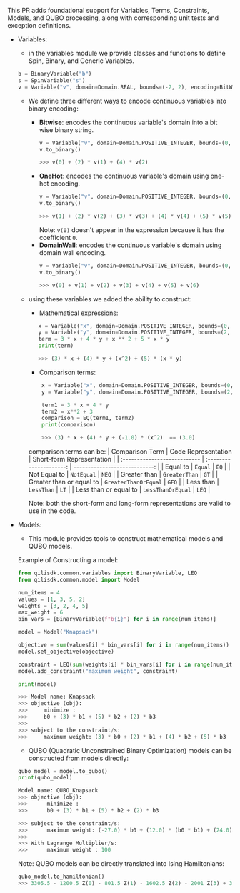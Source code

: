This PR adds foundational support for Variables, Terms, Constraints, Models, and QUBO processing, along with corresponding unit tests and exception definitions.

- Variables: 
    
    - in the variables module we provide classes and functions to define Spin, Binary, and Generic Variables. 
    ```python
    b = BinaryVariable("b")
    s = SpinVariable("s")
    v = Variable("v", domain=Domain.REAL, bounds=(-2, 2), encoding=BitWise, precision=1e-3)
    ```
    - We define three different ways to encode continuous variables into binary encoding:
        - **Bitwise**: encodes the continuous variable's domain into a bit wise binary string. 
            ```python
            v = Variable("v", domain=Domain.POSITIVE_INTEGER, bounds=(0, 7), encoding=Bitwise)
            v.to_binary()

            >>> v(0) + (2) * v(1) + (4) * v(2) 
            ```
        - **OneHot**: encodes the continuous variable's domain using one-hot encoding.
            ```python
            v = Variable("v", domain=Domain.POSITIVE_INTEGER, bounds=(0, 7), encoding=OneHot)
            v.to_binary()

            >>> v(1) + (2) * v(2) + (3) * v(3) + (4) * v(4) + (5) * v(5) + (6) * v(6) + (7) * v(7) 
            ```
            Note: `v(0)` doesn't appear in the expression because it has the coefficient `0`.
        - **DomainWall**: encodes the continuous variable's domain using domain wall encoding.
            ```python
            v = Variable("v", domain=Domain.POSITIVE_INTEGER, bounds=(0, 7), encoding=DomainWall)
            v.to_binary()

            >>> v(0) + v(1) + v(2) + v(3) + v(4) + v(5) + v(6)
            ```
    - using these variables we added the ability to construct:
        - Mathematical expressions:
         ```python
            x = Variable("x", domain=Domain.POSITIVE_INTEGER, bounds=(0, 7), encoding=Bitwise)
            y = Variable("y", domain=Domain.POSITIVE_INTEGER, bounds=(2, 10), encoding=Bitwise)
            term = 3 * x + 4 * y + x ** 2 + 5 * x * y
            print(term)

            >>> (3) * x + (4) * y + (x^2) + (5) * (x * y) 
        ```
        - Comparison terms: 
        ```python
            x = Variable("x", domain=Domain.POSITIVE_INTEGER, bounds=(0, 7), encoding=Bitwise)
            y = Variable("y", domain=Domain.POSITIVE_INTEGER, bounds=(2, 10), encoding=Bitwise)

            term1 = 3 * x + 4 * y 
            term2 = x**2 + 3
            comparison = EQ(term1, term2)
            print(comparison)

            >>> (3) * x + (4) * y + (-1.0) * (x^2)  == (3.0)             
        ```
        comparison terms can be: 
        | Comparison Term              | Code Representation     | Short-form Representation     |
        | :--------------------------- | :---------------------: | ----------------------------: |
        | Equal to                     |  ``Equal``              | ``EQ``                        |
        | Not Equal to                 |  ``NotEqual``           | ``NEQ``                       |
        | Greater than                 |  ``GreaterThan``        | ``GT``                        |
        | Greater than or equal to     |  ``GreaterThanOrEqual`` | ``GEQ``                       |
        | Less than                    |  ``LessThan``           | ``LT``                        |
        | Less than or equal to        |  ``LessThanOrEqual``    | ``LEQ``                       |

        Note: both the short-form and long-form representations are valid to use in the code. 

- Models: 
    - This module provides tools to construct mathematical models and QUBO models. 
    
    Example of Constructing a model: 
    ```python
    from qilisdk.common.variables import BinaryVariable, LEQ
    from qilisdk.common.model import Model

    num_items = 4
    values = [1, 3, 5, 2]
    weights = [3, 2, 4, 5]
    max_weight = 6
    bin_vars = [BinaryVariable(f"b{i}") for i in range(num_items)]

    model = Model("Knapsack")

    objective = sum(values[i] * bin_vars[i] for i in range(num_items))
    model.set_objective(objective)

    constraint = LEQ(sum(weights[i] * bin_vars[i] for i in range(num_items)), max_weight)
    model.add_constraint("maximum weight", constraint)

    print(model)

    >>> Model name: Knapsack 
    >>> objective (obj): 
    >>>     minimize : 
    >>>     b0 + (3) * b1 + (5) * b2 + (2) * b3  
    >>> 
    >>> subject to the constraint/s: 
    >>>     maximum weight: (3) * b0 + (2) * b1 + (4) * b2 + (5) * b3  <= (6.0)  
    ```

    - QUBO (Quadratic Unconstrained Binary Optimization) models can be constructed from models directly:
    ```python
    qubo_model = model.to_qubo()
    print(qubo_model)

    Model name: QUBO_Knapsack 
    >>> objective (obj): 
    >>> 	 minimize : 
    >>> 	 b0 + (3) * b1 + (5) * b2 + (2) * b3  

    >>> subject to the constraint/s: 
    >>> 	 maximum weight: (-27.0) * b0 + (12.0) * (b0 * b1) + (24.0) * (b0 * b2) + (30.0) * (b0 * b3) + (6.0) * (b0 * maximum weight_slack(0)) + (12.0) * (b0 * maximum weight_slack(1)) + (18.0) * (b0 * maximum weight_slack(2)) + (-20.0) * b1 + (16.0) * (b1 * b2) + (20.0) * (b1 * b3) + (4.0) * (b1 * maximum weight_slack(0)) + (8.0) * (b1 * maximum weight_slack(1)) + (12.0) * (b1 * maximum weight_slack(2)) + (-32.0) * b2 + (40.0) * (b2 * b3) + (8.0) * (b2 * maximum weight_slack(0)) + (16.0) * (b2 * maximum weight_slack(1)) + (24.0) * (b2 * maximum weight_slack(2)) + (-35.0) * b3 + (10.0) * (b3 * maximum weight_slack(0)) + (20.0) * (b3 * maximum weight_slack(1)) + (30.0) * (b3 * maximum weight_slack(2)) + (-11.0) * maximum weight_slack(0) + (-20.0) * maximum weight_slack(1) + (-27.0) * maximum weight_slack(2) + (4.0) * (maximum weight_slack(0) * maximum weight_slack(1)) + (6.0) * (maximum weight_slack(0) * maximum weight_slack(2)) + (12.0) * (maximum weight_slack(1) * maximum weight_slack(2))  == (-36.0)  
    >>> 
    >>> With Lagrange Multiplier/s: 
    >>> 	 maximum weight : 100 
    ```

    Note: QUBO models can be directly translated into Ising Hamiltonians: 
    ```python
    qubo_model.to_hamiltonian()
    >>> 3305.5 - 1200.5 Z(0) - 801.5 Z(1) - 1602.5 Z(2) - 2001 Z(3) + 300 Z(0) Z(1) + 600 Z(0) Z(2) + 750 Z(0) Z(3) - 400 Z(4) + 150 Z(0) Z(4) - 800 Z(5) + 300 Z(0) Z(5) - 1200 Z(6) + 450 Z(0) Z(6) + 400 Z(1) Z(2) + 500 Z(1) Z(3) + 100 Z(1) Z(4) + 200 Z(1) Z(5) + 300 Z(1) Z(6) + 1000 Z(2) Z(3) + 200 Z(2) Z(4) + 400 Z(2) Z(5) + 600 Z(2) Z(6) + 250 Z(3) Z(4) + 500 Z(3) Z(5) + 750 Z(3) Z(6) + 100 Z(4) Z(5) + 150 Z(4) Z(6) + 300 Z(5) Z(6)
    ```
